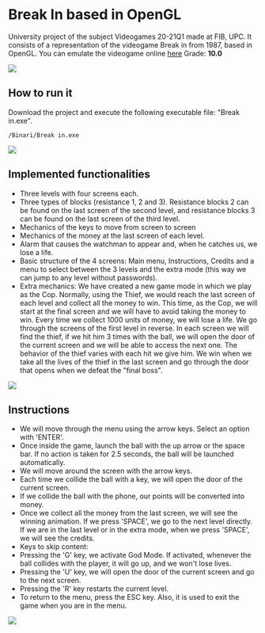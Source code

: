 # Break In based in OpenGL

University project of the subject Videogames 20-21Q1 made at FIB, UPC. It consists of a representation of the videogame Break in from 1987, based in OpenGL.
You can emulate the videogame online [here](https://www.cheatmsx.com/es/browsetitle/1611/the-bytebusters-1987-break-in.html)
Grade: **10.0**

![](https://media.githubusercontent.com/media/jrefusta/VJ_2D/main/gifs/gif1.gif)

## How to run it

Download the project and execute the following executable file: "Break in.exe".

```
/Binari/Break in.exe
```

![](https://media.githubusercontent.com/media/jrefusta/VJ_2D/main/gifs/gif2.gif)


## Implemented functionalities

- Three levels with four screens each.
- Three types of blocks (resistance 1, 2 and 3). Resistance blocks 2 can be found on the last screen of the second level, and resistance blocks 3 can be found on the last screen of the third level.
- Mechanics of the keys to move from screen to screen
- Mechanics of the money at the last screen of each level.
- Alarm that causes the watchman to appear and, when he catches us, we lose a life.
- Basic structure of the 4 screens: Main menu, Instructions, Credits and a menu to select between the 3 levels and the extra mode (this way we can jump to any level without passwords).
- Extra mechanics:
We have created a new game mode in which we play as the Cop. Normally, using the Thief, we would reach the last screen of each level and collect all the money to win. This time, as the Cop, we will start at the final screen and we will have to avoid taking the money to win. Every time we collect 1000 units of money, we will lose a life. We go through the screens of the first level in reverse. In each screen we will find the thief, if we hit him 3 times with the ball, we will open the door of the current screen and we will be able to access the next one. The behavior of the thief varies with each hit we give him. We win when we take all the lives of the thief in the last screen and go through the door that opens when we defeat the "final boss".

![](https://media.githubusercontent.com/media/jrefusta/VJ_2D/main/gifs/gif3.gif)


## Instructions

- We will move through the menu using the arrow keys. Select an option with 'ENTER'.
- Once inside the game, launch the ball with the up arrow or the space bar. If no action is taken for 2.5 seconds, the ball will be launched automatically.
- We will move around the screen with the arrow keys.
- Each time we collide the ball with a key, we will open the door of the current screen.
- If we collide the ball with the phone, our points will be converted into money.
- Once we collect all the money from the last screen, we will see the winning animation. If we press 'SPACE', we go to the next level directly. If we are in the last level or in the extra mode, when we press 'SPACE', we will see the credits.
- Keys to skip content:
- Pressing the 'G' key, we activate God Mode. If activated, whenever the ball collides with the player, it will go up, and we won't lose lives.
- Pressing the 'U' key, we will open the door of the current screen and go to the next screen.
- Pressing the 'R' key restarts the current level.
- To return to the menu, press the ESC key. Also, it is used to exit the game when you are in the menu.

![](https://media.githubusercontent.com/media/jrefusta/VJ_2D/main/gifs/gif4.gif)
